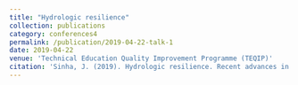 ```yaml
---
title: "Hydrologic resilience"
collection: publications
category: conferences4
permalink: /publication/2019-04-22-talk-1
date: 2019-04-22
venue: 'Technical Education Quality Improvement Programme (TEQIP)' 
citation: 'Sinha, J. (2019). Hydrologic resilience. Recent advances in Water Resources and Environmental Engineering, 22-27 April 2019, Technical Education Quality Improvement Programme (TEQIP), IIT Indore. '
---
```

